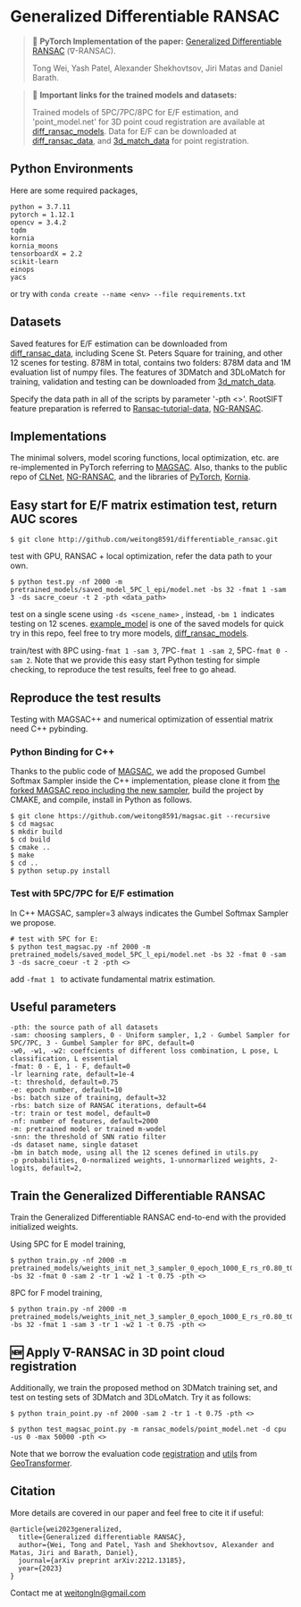 # Generalized Differentiable RANSAC 

>:newspaper: **PyTorch Implementation of the paper:**
[Generalized Differentiable RANSAC](https://arxiv.org/abs/2212.13185https://arxiv.org/abs/2212.13185) ($\nabla$-RANSAC).
>
>Tong Wei, Yash Patel, Alexander Shekhovtsov, Jiri Matas and Daniel Barath.

> :file_folder: **Important links for the trained models and datasets:**
>
>Trained models of 5PC/7PC/8PC for E/F estimation, and 'point_model.net' for 3D point coud registration are available at [diff_ransac_models](https://cmp.felk.cvut.cz/~weitong/diff_ransac_models.zip).
Data for E/F can be downloaded at [diff_ransac_data](https://cmp.felk.cvut.cz/~weitong/diff_ransac_data.zip), and [3d_match_data](https://cmp.felk.cvut.cz/~weitong/3d_match_data.zip) for point registration.
## Python Environments
Here are some required packages,
```
python = 3.7.11
pytorch = 1.12.1
opencv = 3.4.2
tqdm  
kornia
kornia_moons
tensorboardX = 2.2
scikit-learn
einops
yacs
```
or try with ```conda create --name <env> --file requirements.txt```


[comment]: <> (Example)

[comment]: <> (```)

[comment]: <> ($ conda create --name publish python==3.7.11)

[comment]: <> ($ conda install pytorch=1.12.1)

[comment]: <> ($ conda install pytorch-gpu=1.12.1 cudatoolkit=11.3)

[comment]: <> ($ conda install tqdm)

[comment]: <> ($ conda install tensorboardX)

[comment]: <> ($ conda install sklearn)

[comment]: <> (```)

## Datasets
Saved features for E/F estimation can be downloaded from [diff_ransac_data](https://cmp.felk.cvut.cz/~weitong/diff_ransac_data.zip), including Scene St. Peters Square for training, and other 12 scenes for testing.
878M in total, contains two folders: 878M data and 1M evaluation list of numpy files. 
The features of 3DMatch and 3DLoMatch for training, validation and testing can be downloaded from [3d_match_data](https://cmp.felk.cvut.cz/~weitong/3d_match_data.zip).

Specify the data path in all of the scripts by parameter '-pth <>'.
RootSIFT feature preparation is referred to [Ransac-tutorial-data](https://github.com/ducha-aiki/ransac-tutorial-2020-data), [NG-RANSAC](https://github.com/vislearn/ngransac).

[comment]: <> (Saved features and models can be downloaded from [here]&#40;https://cmp.felk.cvut.cz/~weitong/&#41;.)

## Implementations
The minimal solvers, model scoring functions, local optimization, etc. are re-implemented in PyTorch referring to [MAGSAC](https://github.com/danini/magsac).
Also, thanks to the public repo of [CLNet](https://github.com/sailor-z/CLNet), [NG-RANSAC](https://github.com/vislearn/ngransac), and the libraries of
[PyTorch](https://pytorch.org/get-started/previous-versions/),
[Kornia](https://github.com/kornia/kornia).

## Easy start for E/F matrix estimation test, return AUC scores
```
$ git clone http://github.com/weitong8591/differentiable_ransac.git 
```
test with GPU, RANSAC + local optimization, refer the data path to your own.
```
$ python test.py -nf 2000 -m pretrained_models/saved_model_5PC_l_epi/model.net -bs 32 -fmat 1 -sam 3 -ds sacre_coeur -t 2 -pth <data_path>
``` 
[comment]: <> ([0.5924076, 0.6333666, 0.67357635])
test on a single scene using ```-ds <scene_name>``` , instead, ```-bm 1 ```indicates testing on 12 scenes.
[example_model](pretrained_models/saved_model_5PC_l_epi/model.net) is one of the saved models for quick try in this repo, 
feel free to try more models, [diff_ransac_models](https://cmp.felk.cvut.cz/~weitong/diff_ransac_models.zip).

train/test with 8PC using```-fmat 1 -sam 3```, 7PC```-fmat 1 -sam 2```, 5PC```-fmat 0 -sam 2```.
Note that we provide this easy start Python testing for simple checking, to reproduce the test results, feel free to go ahead.
## Reproduce the test results
Testing with MAGSAC++ and numerical optimization of essential matrix need C++ pybinding. 
### Python Binding for C++ 
Thanks to the public code of [MAGSAC](https://github.com/danini/magsac.git), we add the proposed Gumbel Softmax Sampler 
inside the C++ implementation, please clone it from [the forked MAGSAC repo including the new sampler](https://github.com/weitong8591/magsac.git), build the project by CMAKE, and compile, install in Python as follows.
```
$ git clone https://github.com/weitong8591/magsac.git --recursive
$ cd magsac
$ mkdir build
$ cd build
$ cmake ..
$ make
$ cd ..
$ python setup.py install
```
### Test with 5PC/7PC for E/F estimation
In C++ MAGSAC, sampler=3 always indicates the Gumbel Softmax Sampler we propose.

```
# test with 5PC for E:
$ python test_magsac.py -nf 2000 -m pretrained_models/saved_model_5PC_l_epi/model.net -bs 32 -fmat 0 -sam 3 -ds sacre_coeur -t 2 -pth <>
```
add ```-fmat 1 ``` to activate fundamental matrix estimation.
## Useful parameters
```
-pth: the source path of all datasets
-sam: choosing samplers, 0 - Uniform sampler, 1,2 - Gumbel Sampler for 5PC/7PC, 3 - Gumbel Sampler for 8PC, default=0
-w0, -w1, -w2: coeffcients of different loss combination, L pose, L classification, L essential
-fmat: 0 - E, 1 - F, default=0
-lr learning rate, default=1e-4
-t: threshold, default=0.75
-e: epoch number, default=10
-bs: batch size of training, default=32
-rbs: batch size of RANSAC iterations, default=64
-tr: train or test model, default=0
-nf: number of features, default=2000
-m: pretrained model or trained m-wodel
-snn: the threshold of SNN ratio filter
-ds dataset name, single dataset
-bm in batch mode, using all the 12 scenes defined in utils.py
-p probabilities, 0-normalized weights, 1-unnormarlized weights, 2-logits, default=2, 
```
## Train the Generalized Differentiable RANSAC
Train the Generalized Differentiable RANSAC end-to-end with the provided initialized weights.

 Using 5PC for E model training, 
```
$ python train.py -nf 2000 -m pretrained_models/weights_init_net_3_sampler_0_epoch_1000_E_rs_r0.80_t0.00_w1_1.00_.net -bs 32 -fmat 0 -sam 2 -tr 1 -w2 1 -t 0.75 -pth <>
```
 8PC for F model training, 
```
$ python train.py -nf 2000 -m pretrained_models/weights_init_net_3_sampler_0_epoch_1000_E_rs_r0.80_t0.00_w1_1.00_.net -bs 32 -fmat 1 -sam 3 -tr 1 -w2 1 -t 0.75 -pth <>
```
## :new: Apply $\nabla$-RANSAC in 3D point cloud registration
Additionally, we train the proposed method on 3DMatch training set, and test on testing sets of 3DMatch and 3DLoMatch. Try it as follows:
```
$ python train_point.py -nf 2000 -sam 2 -tr 1 -t 0.75 -pth <>
```

```
$ python test_magsac_point.py -m ransac_models/point_model.net -d cpu -us 0 -max 50000 -pth <>
```
Note that we borrow the evaluation code [registration](registration_utils.py) and [utils](geotransformer/utils/pointcloud.py) from [GeoTransformer](https://arxiv.org/pdf/2202.06688.pdf).
## Citation
More details are covered in our paper and feel free to cite it if useful:
```
@article{wei2023generalized,
  title={Generalized differentiable RANSAC},
  author={Wei, Tong and Patel, Yash and Shekhovtsov, Alexander and Matas, Jiri and Barath, Daniel},
  journal={arXiv preprint arXiv:2212.13185},
  year={2023}
}
```
Contact me at weitongln@gmail.com
